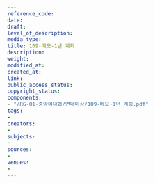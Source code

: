 ```yaml
---
reference_code: 
date: 
draft: 
level_of_description: 
media_type: 
title: 109-메모-1년 계획
description: 
weight: 
modified_at: 
created_at: 
link: 
public_access_status: 
copyright_status: 
components:
- "/RG-01-중앙여대협/연대미상/109-메모-1년 계획.pdf"
tags:
- 
creators:
- 
subjects:
- 
sources:
- 
venues:
- 
---
```

